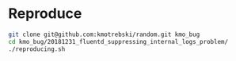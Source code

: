 # Reproduce

```bash
git clone git@github.com:kmotrebski/random.git kmo_bug
cd kmo_bug/20181231_fluentd_suppressing_internal_logs_problem/
./reproducing.sh
```
